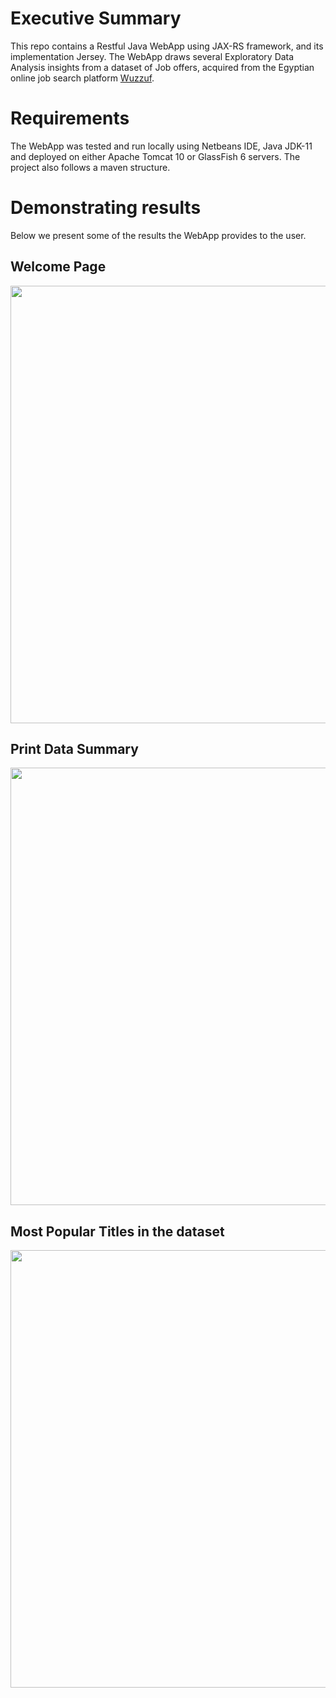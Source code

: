 # Executive Summary

This repo contains a Restful Java WebApp using JAX-RS framework, and its implementation Jersey. The WebApp draws several Exploratory Data Analysis insights from a dataset of Job offers, acquired from the Egyptian online job search platform [Wuzzuf](https://wuzzuf.net/).

# Requirements

The WebApp was tested and run locally using Netbeans IDE, Java JDK-11 and deployed on either Apache Tomcat 10 or GlassFish 6 servers. The project also follows a maven structure.

# Demonstrating results
Below we present some of the results the WebApp provides to the user.
## Welcome Page

<img src="https://github.com/Omar-Safwat/Java_WebApp/blob/main/images/data_summary.JPG" width="700">

## Print Data Summary

<img src="https://github.com/Omar-Safwat/Java_WebApp/blob/main/images/data_summary.JPG" width="700">

## Most Popular Titles in the dataset

<img src="https://github.com/Omar-Safwat/Java_WebApp/blob/main/images/most_popular_titles.JPG" width="700">
